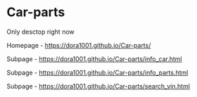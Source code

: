 # Car-parts

Only desctop right now

Homepage - https://dora1001.github.io/Car-parts/

Subpage  - https://dora1001.github.io/Car-parts/info_car.html

Subpage  - https://dora1001.github.io/Car-parts/info_parts.html

Subpage  - https://dora1001.github.io/Car-parts/search_vin.html

